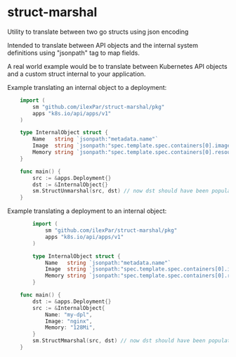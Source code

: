 # struct-marshal
Utility to translate between two go structs using json encoding

Intended to translate between API objects and the internal system definitions using "jsonpath" tag to map fields.

A real world example would be to translate between Kubernetes API objects and a custom struct internal to your application.

Example translating an internal object to a deployment:
```go
	import (
		sm "github.com/ilexPar/struct-marshal/pkg"
		apps "k8s.io/api/apps/v1"
	)

	type InternalObject struct {
		Name   string `jsonpath:"metadata.name"`
		Image  string `jsonpath:"spec.template.spec.containers[0].image"`
		Memory string `jsonpath:"spec.template.spec.containers[0].resources.limits.memory"`
	}

	func main() {
		src := &apps.Deployment{}
		dst := &InternalObject{}
		sm.StructUnmarshal(src, dst) // now dst should have been populated with the expected values from src
	}
```

Example translating a deployment to an internal object:

```go
		import (
			sm "github.com/ilexPar/struct-marshal/pkg"
			apps "k8s.io/api/apps/v1"
		)

		type InternalObject struct {
			Name   string `jsonpath:"metadata.name"`
			Image  string `jsonpath:"spec.template.spec.containers[0].image"`
			Memory string `jsonpath:"spec.template.spec.containers[0].resources.limits.memory"`
		}

	func main() {
		dst := &apps.Deployment{}
		src := &InternalObject{
			Name: "my-dpl",
			Image: "nginx",
			Memory: "128Mi",
		}
		sm.StructMmarshal(src, dst) // now dst should have been populated with the expected values from src
	}
```